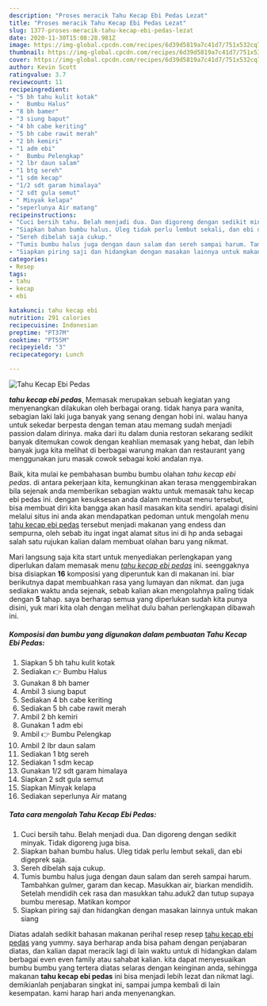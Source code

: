 ```yaml
---
description: "Proses meracik Tahu Kecap Ebi Pedas Lezat"
title: "Proses meracik Tahu Kecap Ebi Pedas Lezat"
slug: 1377-proses-meracik-tahu-kecap-ebi-pedas-lezat
date: 2020-11-30T15:08:28.981Z
image: https://img-global.cpcdn.com/recipes/6d39d5819a7c41d7/751x532cq70/tahu-kecap-ebi-pedas-foto-resep-utama.jpg
thumbnail: https://img-global.cpcdn.com/recipes/6d39d5819a7c41d7/751x532cq70/tahu-kecap-ebi-pedas-foto-resep-utama.jpg
cover: https://img-global.cpcdn.com/recipes/6d39d5819a7c41d7/751x532cq70/tahu-kecap-ebi-pedas-foto-resep-utama.jpg
author: Kevin Scott
ratingvalue: 3.7
reviewcount: 11
recipeingredient:
- "5 bh tahu kulit kotak"
- "  Bumbu Halus"
- "8 bh bamer"
- "3 siung baput"
- "4 bh cabe keriting"
- "5 bh cabe rawit merah"
- "2 bh kemiri"
- "1 adm ebi"
- "  Bumbu Pelengkap"
- "2 lbr daun salam"
- "1 btg sereh"
- "1 sdm kecap"
- "1/2 sdt garam himalaya"
- "2 sdt gula semut"
- " Minyak kelapa"
- "seperlunya Air matang"
recipeinstructions:
- "Cuci bersih tahu. Belah menjadi dua. Dan digoreng dengan sedikit minyak. Tidak digoreng juga bisa."
- "Siapkan bahan bumbu halus. Uleg tidak perlu lembut sekali, dan ebi digeprek saja."
- "Sereh dibelah saja cukup."
- "Tumis bumbu halus juga dengan daun salam dan sereh sampai harum. Tambahkan gulmer, garam dan kecap. Masukkan air, biarkan mendidih. Setelah mendidih cek rasa dan masukkan tahu.aduk2 dan tutup supaya bumbu meresap. Matikan kompor"
- "Siapkan piring saji dan hidangkan dengan masakan lainnya untuk makan siang"
categories:
- Resep
tags:
- tahu
- kecap
- ebi

katakunci: tahu kecap ebi 
nutrition: 291 calories
recipecuisine: Indonesian
preptime: "PT37M"
cooktime: "PT55M"
recipeyield: "3"
recipecategory: Lunch

---
```



![Tahu Kecap Ebi Pedas](https://img-global.cpcdn.com/recipes/6d39d5819a7c41d7/751x532cq70/tahu-kecap-ebi-pedas-foto-resep-utama.jpg)

<b><i>tahu kecap ebi pedas</i></b>, Memasak merupakan sebuah kegiatan yang menyenangkan dilakukan oleh berbagai orang. tidak hanya para wanita, sebagian laki laki juga banyak yang senang dengan hobi ini. walau hanya untuk sekedar berpesta dengan teman atau memang sudah menjadi passion dalam dirinya. maka dari itu dalam dunia restoran sekarang sedikit banyak ditemukan cowok dengan keahlian memasak yang hebat, dan lebih banyak juga kita melihat di berbagai warung makan dan restaurant yang menggunakan juru masak cowok sebagai koki andalan nya.

Baik, kita mulai ke pembahasan bumbu bumbu olahan <i>tahu kecap ebi pedas</i>. di antara pekerjaan kita, kemungkinan akan terasa menggembirakan bila sejenak anda memberikan sebagian waktu untuk memasak tahu kecap ebi pedas ini. dengan kesuksesan anda dalam membuat menu tersebut, bisa membuat diri kita bangga akan hasil masakan kita sendiri. apalagi disini melalui situs ini anda akan mendapatkan pedoman untuk mengolah menu <u>tahu kecap ebi pedas</u> tersebut menjadi makanan yang endess dan sempurna, oleh sebab itu ingat ingat alamat situs ini di hp anda sebagai salah satu rujukan kalian dalam membuat olahan baru yang nikmat.




Mari langsung saja kita start untuk menyediakan perlengkapan yang diperlukan dalam memasak menu <u><i>tahu kecap ebi pedas</i></u> ini. seenggaknya bisa disiapkan <b>16</b> komposisi yang diperuntuk kan di makanan ini. biar berikutnya dapat membuahkan rasa yang lumayan dan nikmat. dan juga sediakan waktu anda sejenak, sebab kalian akan mengolahnya paling tidak dengan <b>5</b> tahap. saya berharap semua yang diperlukan sudah kita punya disini, yuk mari kita olah dengan melihat dulu bahan perlengkapan dibawah ini.

<!--inarticleads1-->

##### Komposisi dan bumbu yang digunakan dalam pembuatan Tahu Kecap Ebi Pedas:

1. Siapkan 5 bh tahu kulit kotak
1. Sediakan  👉 Bumbu Halus
1. Gunakan 8 bh bamer
1. Ambil 3 siung baput
1. Sediakan 4 bh cabe keriting
1. Sediakan 5 bh cabe rawit merah
1. Ambil 2 bh kemiri
1. Gunakan 1 adm ebi
1. Ambil  👉 Bumbu Pelengkap
1. Ambil 2 lbr daun salam
1. Sediakan 1 btg sereh
1. Sediakan 1 sdm kecap
1. Gunakan 1/2 sdt garam himalaya
1. Siapkan 2 sdt gula semut
1. Siapkan  Minyak kelapa
1. Sediakan seperlunya Air matang




<!--inarticleads2-->

##### Tata cara mengolah Tahu Kecap Ebi Pedas:

1. Cuci bersih tahu. Belah menjadi dua. Dan digoreng dengan sedikit minyak. Tidak digoreng juga bisa.
1. Siapkan bahan bumbu halus. Uleg tidak perlu lembut sekali, dan ebi digeprek saja.
1. Sereh dibelah saja cukup.
1. Tumis bumbu halus juga dengan daun salam dan sereh sampai harum. Tambahkan gulmer, garam dan kecap. Masukkan air, biarkan mendidih. Setelah mendidih cek rasa dan masukkan tahu.aduk2 dan tutup supaya bumbu meresap. Matikan kompor
1. Siapkan piring saji dan hidangkan dengan masakan lainnya untuk makan siang




Diatas adalah sedikit bahasan makanan perihal resep resep <u>tahu kecap ebi pedas</u> yang yummy. saya berharap anda bisa paham dengan penjabaran diatas, dan kalian dapat meracik lagi di lain waktu untuk di hidangkan dalam berbagai even even family atau sahabat kalian. kita dapat menyesuaikan bumbu bumbu yang tertera diatas selaras dengan keinginan anda, sehingga makanan <b>tahu kecap ebi pedas</b> ini bisa menjadi lebih lezat dan nikmat lagi. demikianlah penjabaran singkat ini, sampai jumpa kembali di lain kesempatan. kami harap hari anda menyenangkan.
